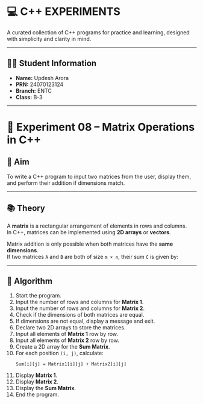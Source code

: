 # 💻 C++ EXPERIMENTS

A curated collection of C++ programs for practice and learning, designed with simplicity and clarity in mind.

---

## 👨‍🎓 Student Information

- **Name:** Updesh Arora  
- **PRN:** 24070123124  
- **Branch:** ENTC  
- **Class:** B-3

---
# 🧮 Experiment 08 – Matrix Operations in C++

## 🎯 Aim  
To write a C++ program to input two matrices from the user, display them, and perform their addition if dimensions match.

---

## 📚 Theory  

A **matrix** is a rectangular arrangement of elements in rows and columns.  
In C++, matrices can be implemented using **2D arrays** or **vectors**.  

Matrix addition is only possible when both matrices have the **same dimensions**.  
If two matrices `A` and `B` are both of size `m × n`, their sum `C` is given by:  


---

## 🔄 Algorithm  

1. Start the program.  
2. Input the number of rows and columns for **Matrix 1**.  
3. Input the number of rows and columns for **Matrix 2**.  
4. Check if the dimensions of both matrices are equal.  
5. If dimensions are not equal, display a message and exit.  
6. Declare two 2D arrays to store the matrices.  
7. Input all elements of **Matrix 1** row by row.  
8. Input all elements of **Matrix 2** row by row.  
9. Create a 2D array for the **Sum Matrix**.  
10. For each position `(i, j)`, calculate:  
    ```
    Sum[i][j] = Matrix1[i][j] + Matrix2[i][j]
    ```  
11. Display **Matrix 1**.  
12. Display **Matrix 2**.  
13. Display the **Sum Matrix**.  
14. End the program.  





